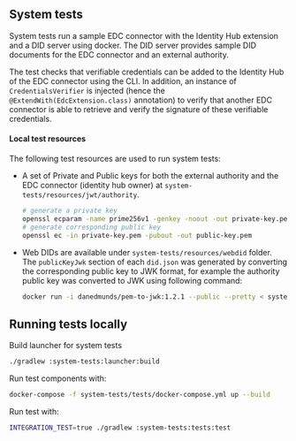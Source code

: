 ## System tests

System tests run a sample EDC connector with the Identity Hub extension and a DID server using docker. The DID server provides sample DID documents for the EDC connector and an external authority.

The test checks that verifiable credentials can be added to the Identity Hub of the EDC connector using the CLI. In addition, an instance of `CredentialsVerifier` is injected (hence the `@ExtendWith(EdcExtension.class)` annotation) to verify that another EDC connector is able to retrieve and verify the signature of these verifiable credentials.

#### Local test resources

The following test resources are used to run system tests:

- A set of Private and Public keys for both the external authority and the EDC connector (identity hub owner) at `system-tests/resources/jwt/authority`.

    ```bash
    # generate a private key
    openssl ecparam -name prime256v1 -genkey -noout -out private-key.pem
    # generate corresponding public key
    openssl ec -in private-key.pem -pubout -out public-key.pem
    ```
- Web DIDs are available under `system-tests/resources/webdid` folder. The `publicKeyJwk` section of each `did.json` was generated by converting the corresponding public key to JWK format, for example the authority public key was converted to JWK using following command:

    ```bash
    docker run -i danedmunds/pem-to-jwk:1.2.1 --public --pretty < system-tests/tests/resources/jwt/participant/public-key.pem
    ```

## Running tests locally 

Build launcher for system tests
```bash
./gradlew :system-tests:launcher:build
```

Run test components with:

```bash
docker-compose -f system-tests/tests/docker-compose.yml up --build
```

Run test with:

```bash
INTEGRATION_TEST=true ./gradlew :system-tests:tests:test
```